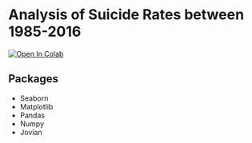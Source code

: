 # Analysis of Suicide Rates between 1985-2016
[![Open In Colab](https://colab.research.google.com/assets/colab-badge.svg)](https://colab.research.google.com/github/aryanNaik123/suicide-pynb/blob/main/suicide-analysis/suicideanalysis.ipynb)

## Packages 
- Seaborn 
- Matplotlib 
-  Pandas 
-  Numpy 
- Jovian 
